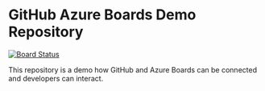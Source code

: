 # GitHub Azure Boards Demo Repository  

[![Board Status](https://dev.azure.com/xpirit/b87fdb63-fb3b-48fd-8fea-4563654361b3/0afb03b5-20ad-442f-a437-bfbea0048b47/_apis/work/boardbadge/75442158-14bd-4ef3-9c09-bf2ffe469466?columnOptions=1)](https://dev.azure.com/xpirit/b87fdb63-fb3b-48fd-8fea-4563654361b3/_boards/board/t/0afb03b5-20ad-442f-a437-bfbea0048b47/Backlog%20items/)

This repository is a demo how GitHub and Azure Boards can be connected and developers can interact.
